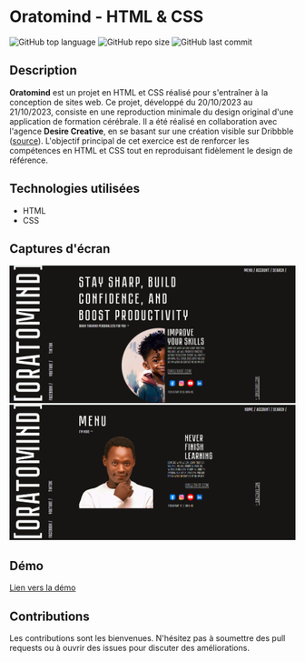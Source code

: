 # Oratomind - HTML & CSS

![GitHub top language](https://img.shields.io/github/languages/top/dimainc26/oratomind)
![GitHub repo size](https://img.shields.io/github/repo-size/dimainc26/oratomind)
![GitHub last commit](https://img.shields.io/github/last-commit/dimainc26/oratomind)

## Description
**Oratomind** est un projet en HTML et CSS réalisé pour s'entraîner à la conception de sites web. Ce projet, développé du 20/10/2023 au 21/10/2023, consiste en une reproduction minimale du design original d'une application de formation cérébrale. Il a été réalisé en collaboration avec l'agence **Desire Creative**, en se basant sur une création visible sur Dribbble ([source](https://dribbble.com/shots/22853764-Brain-Training-App)). L'objectif principal de cet exercice est de renforcer les compétences en HTML et CSS tout en reproduisant fidèlement le design de référence.

## Technologies utilisées
- HTML
- CSS

## Captures d'écran
![Home Screen](https://github.com/dimainc26/oratomind/blob/main/assets/home.png)
![Menu](https://github.com/dimainc26/oratomind/blob/main/assets/menu.png)

## Démo
[Lien vers la démo](https://dev.dimazanre.com/oratomind)

## Contributions
Les contributions sont les bienvenues. N'hésitez pas à soumettre des pull requests ou à ouvrir des issues pour discuter des améliorations.
